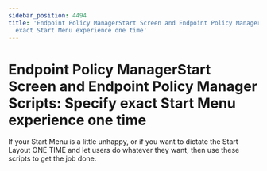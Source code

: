 ```yaml
---
sidebar_position: 4494
title: 'Endpoint Policy ManagerStart Screen and Endpoint Policy Manager Scripts: Specify
  exact Start Menu experience one time'
---
```


# Endpoint Policy ManagerStart Screen and Endpoint Policy Manager Scripts: Specify exact Start Menu experience one time

If your Start Menu is a little unhappy, or if you want to dictate the Start Layout ONE TIME and let users do whatever they want, then use these scripts to get the job done.